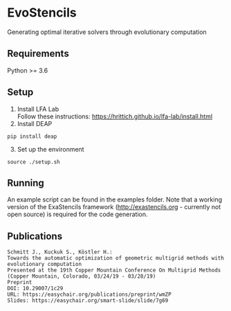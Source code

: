 # EvoStencils
Generating optimal iterative solvers through evolutionary computation
## Requirements
Python >= 3.6
## Setup
1. Install LFA Lab  
  Follow these instructions: https://hrittich.github.io/lfa-lab/install.html  
2. Install DEAP  
```
pip install deap
```
3. Set up the environment  
```
source ./setup.sh
```
## Running
An example script can be found in the examples folder. Note that a working version of the ExaStencils framework (http://exastencils.org - currently not open source) is required for the code generation.

## Publications

    Schmitt J., Kuckuk S., Köstler H.:
    Towards the automatic optimization of geometric multigrid methods with evolutionary computation
    Presented at the 19th Copper Mountain Conference On Multigrid Methods (Copper Mountain, Colorado, 03/24/19 - 03/28/19)
    Preprint
    DOI: 10.29007/1c29
    URL: https://easychair.org/publications/preprint/wmZP
    Slides: https://easychair.org/smart-slide/slide/7g69
